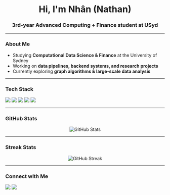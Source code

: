 <!-- Profile README for YOUR_USERNAME -->

<h1 align="center">Hi, I'm Nhân (Nathan)</h1>
<h3 align="center">3rd-year Advanced Computing + Finance student at USyd</h3>

---

### About Me
- Studying **Computational Data Science & Finance** at the University of Sydney  
- Working on **data pipelines, backend systems, and research projects**  
- Currently exploring **graph algorithms & large-scale data analysis**  

---

### Tech Stack
<p align="left">
  <img src="https://img.shields.io/badge/Python-3.11-blue?logo=python&logoColor=white" />
  <img src="https://img.shields.io/badge/PostgreSQL-336791?logo=postgresql&logoColor=white" />
  <img src="https://img.shields.io/badge/FastAPI-005571?logo=fastapi&logoColor=white" />
  <img src="https://img.shields.io/badge/Docker-2496ED?logo=docker&logoColor=white" />
  <img src="https://img.shields.io/badge/Git-F05032?logo=git&logoColor=white" />
</p>

---

### GitHub Stats
<p align="center">
  <img src="https://github-readme-stats-ten-lilac-32.vercel.app/api?username=NguyenVuAnNhan&show_icons=true&theme=tokyonight&cache_seconds=86400" alt="GitHub Stats" />
</p>

---

### Streak Stats
<p align="center">
  <img src="https://streak-stats.demolab.com?user=NguyenVuAnNhan&theme=tokyonight&hide_border=true&cache_seconds=86400"" alt="GitHub Streak" />
</p>

---

### Connect with Me
<p align="left">
  <a href="https://www.linkedin.com/in/nathan-nguyen-8a5456297/" target="_blank"><img src="https://img.shields.io/badge/LinkedIn-0A66C2?logo=linkedin&logoColor=white" /></a>
  <a href="mailto:annhan0328@gmail.com"><img src="https://img.shields.io/badge/Email-D14836?logo=gmail&logoColor=white" /></a>
</p>

